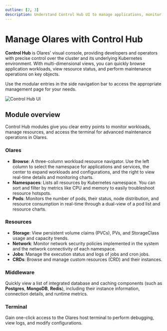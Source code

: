 ```yaml
---
outline: [2, 3]
description: Understand Control Hub UI to manage applications, monitor resources, configure networking, and maintain system settings in Olares.
---
```


# Manage Olares with Control Hub

**Control Hub** is Olares' visual console, providing developers and operators with precise control over the cluster and its underlying Kubernetes environment. With multi-dimensional views, you can quickly browse application workloads, view resource status, and perform maintenance operations on key objects.

Use the modular entries in the side navigation bar to access the appropriate management page for your needs.

![Control Hub UI](/images/manual/olares/controlhub-ui.jpeg#bordered)

## Module overview

Control Hub modules give you clear entry points to monitor workloads, manage resources, and access the terminal for advanced maintenance operations in Olares.

### Olares

* **Browse**: A three-column workload resource navigator. Use the left column to select the namespace for applications and services, the center to expand workloads and configurations, and the right to view real-time details and monitoring charts.
* **Namespaces**: Lists all resources by Kubernetes namespace. You can sort and filter by metrics like CPU and memory to easily troubleshoot resource hotspots.
* **Pods**: Monitors the number of pods, their status, node distribution, and resource consumption in real-time through a dual-view of a pod list and resource charts.

### Resources

* **Storage**: View persistent volume claims (PVCs), PVs, and StorageClass usage and capacity trends.
* **Network**: Monitor network security policies implemented in the system and the network connectivity of each namespace.
* **Jobs**: Manage the execution status and logs of jobs and cron jobs.
* **CRDs**: Browse and manage custom resources (CRD) and their instances.

### Middleware

Quickly view a list of integrated database and caching components (such as **Postgres**, **MongoDB**, **Redis**), including their instance information, connection details, and runtime metrics.

### Terminal

Gain one-click access to the Olares host terminal to perform debugging, view logs, and modify configurations. 
